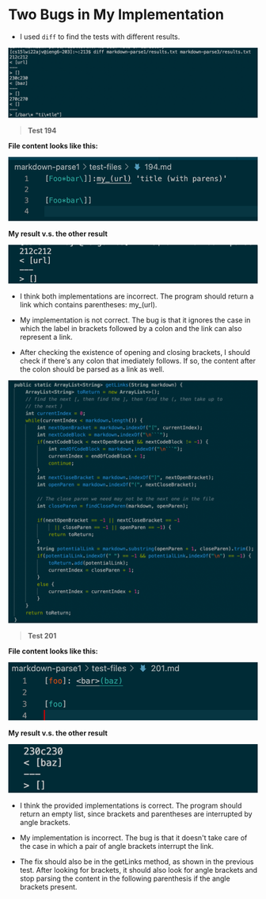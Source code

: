# Two Bugs in My Implementation

* I used `diff` to find the tests with different results.

![Image](labrepo5-1.png)
> **Test 194**

**File content looks like this:**

![Image](labrepo5-2.png)

**My result v.s. the other result**

![Image](labrepo5-3.png)

 * I think both implementations are incorrect. The program should return a link which contains parentheses: my_(url).

 * My implementation is not correct. The bug is that it ignores the case in which the label in brackets followed  by a colon and the link can also represent a link. 
 
 * After checking the existence of opening and closing brackets, I should check if there's any colon that imediately follows. If so, the content after the colon should be parsed as a link as well.

 ![Image](labrepo5-4.png)


> **Test 201**

**File content looks like this:**

![Image](labrepo5-5.png)

**My result v.s. the other result**

![Image](labrepo5-6.png)

* I think the provided implementations is correct. The program should return an empty list, since brackets and parentheses are interrupted by angle brackets.

* My implementation is incorrect. The bug is that it doesn't take care of the case in which a pair of angle brackets interrupt the link.

* The fix should also be in the getLinks method, as shown in the previous test. After looking for brackets, it should also look for angle brackets and stop parsing the content in the following parenthesis if the angle brackets present.